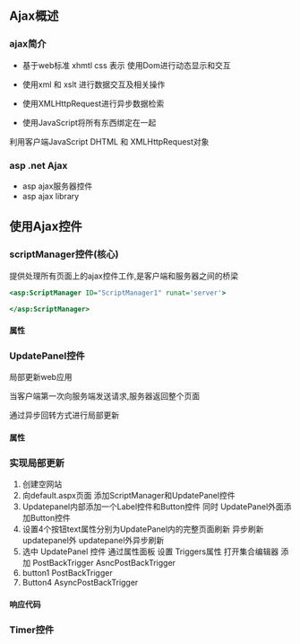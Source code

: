 ## Ajax概述

### ajax简介

- 基于web标准 xhmtl  css 表示 使用Dom进行动态显示和交互

- 使用xml 和 xslt 进行数据交互及相关操作

- 使用XMLHttpRequest进行异步数据检索

- 使用JavaScript将所有东西绑定在一起

利用客户端JavaScript DHTML 和 XMLHttpRequest对象

### asp .net Ajax

- asp ajax服务器控件
- asp ajax library

## 使用Ajax控件

### scriptManager控件(核心)

提供处理所有页面上的ajax控件工作,是客户端和服务器之间的桥梁

```asp
<asp:ScriptManager ID="ScriptManager1" runat='server'>

</asp:ScriptManager>
```



#### 属性



### UpdatePanel控件

局部更新web应用

当客户端第一次向服务端发送请求,服务器返回整个页面

通过异步回转方式进行局部更新

#### 属性



### 实现局部更新

1. 创建空网站
2. 向default.aspx页面 添加ScriptManager和UpdatePanel控件
3. Updatepanel内部添加一个Label控件和Button控件 同时 UpdatePanel外面添加Button控件
4. 设置4个按钮text属性分别为UpdatePanel内的完整页面刷新 异步刷新 updatepanel外 updatepanel外异步刷新
5. 选中 UpdatePanel 控件 通过属性面板 设置 Triggers属性 打开集合编辑器 添加 PostBackTrigger AsncPostBackTrigger
6. button1 PostBackTrigger 
7. Button4  AsyncPostBackTrigger

#### 响应代码



### Timer控件